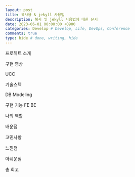 ```yaml
---
layout: post
title: 복사용 & jekyll 사용법
description: 복사 및 jekyll 사용법에 대한 문서
date: 2023-06-01 00:00:00 +0900
categories: Develop # Develop, Life, DevOps, Conference
comments: true
type: hide # done, writing, hide
---
```


프로젝트 소개

구현 영상

UCC

기술스텍

DB Modeling

구현 기능
FE
BE

나의 역할

배운점

고민사항

느낀점

아쉬운점

총 회고
